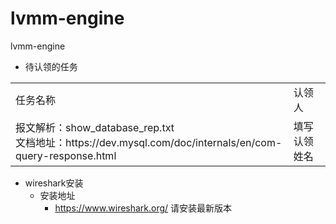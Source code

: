 # lvmm-engine
lvmm-engine
* 待认领的任务
 <table>
 <tr>
 <td>任务名称</td>
 <td>认领人</td>
 </tr>
  <tr>
  <td>报文解析：show_database_rep.txt <br/>
  文档地址：https://dev.mysql.com/doc/internals/en/com-query-response.html</td>
  <td>填写认领姓名</td>
  </tr>
 </table>
 
 * wireshark安装
    * 安装地址 
       * https://www.wireshark.org/ 请安装最新版本
     
     